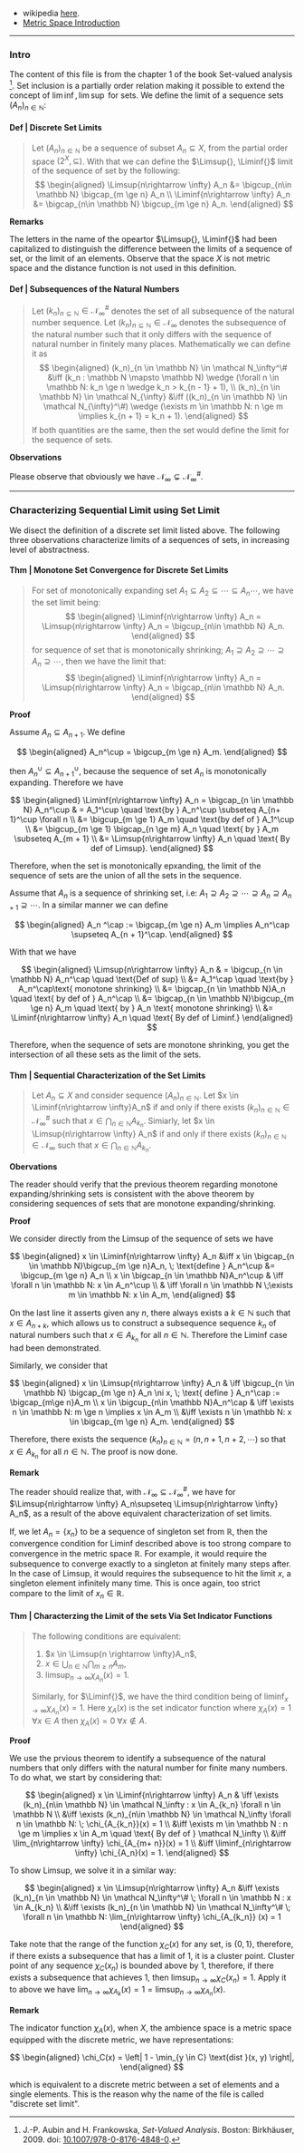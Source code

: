 - wikipedia [here](https://en.wikipedia.org/wiki/Set-theoretic_limit).
- [Metric Space Introduction](../../MATH%20601%20Functional%20Analysis,%20Measure%20Theory/Functional%20Spaces/Metric%20Space%20Introduction.md)
---
### **Intro**

The content of this file is from the chapter 1 of the book Set-valued analysis [^1]. 
Set inclusion is a partially order relation making it possible to extend the concept of $\lim\inf, \lim\sup$ for sets. We define the limit of a sequence sets $(A_n)_{n\in \mathbb N}$:

[^1]: J.-P. Aubin and H. Frankowska, _Set-Valued Analysis_. Boston: Birkhäuser, 2009. doi: [10.1007/978-0-8176-4848-0](https://doi.org/10.1007/978-0-8176-4848-0).

#### **Def | Discrete Set Limits**
> Let $(A_n)_{n \in \mathbb N}$ be a sequence of subset $A_n \subseteq X$, from the partial order space $(2^{X}, \subseteq)$. 
> With that we can define the $\Limsup{}, \Liminf{}$ limit of the sequence of set by the following: 
> $$
> \begin{aligned}
>     \Limsup{n\rightarrow \infty} 
>     A_n &= \bigcup_{n\in \mathbb N} \bigcap_{m \ge n} A_n
>     \\
>     \Liminf{n\rightarrow \infty} 
>         A_n &= \bigcap_{n\in \mathbb N} \bigcup_{m \ge n} A_n. 
> \end{aligned}
> $$


**Remarks**

The letters in the name of the opeartor $\Limsup{}, \Liminf{}$ had been capitalized to distinguish the difference between the limits of a sequence of set, or the limit of an elements. 
Observe that the space $X$ is not metric space and the distance function is not used in this definition. 



#### **Def | Subsequences of the Natural Numbers**
> Let $(k_n)_{n\subseteq \mathbb N} \in \mathcal N_\infty^\#$ denotes the set of all subsequence of the natural number sequence. 
> Let $(k_n)_{n\subseteq \mathbb N} \in \mathcal N_{\infty}$ denotes the subsequence of the natural number such that it only differs with the sequence of natural number in finitely many places. 
> Mathematically we can define it as 
> $$
> \begin{aligned}
>     (k_n)_{n \in \mathbb N} \in \mathcal N_\infty^\# &\iff 
>     (k_n : \mathbb N \mapsto \mathbb N) \wedge 
>     (\forall n \in \mathbb N:  k_n \ge n \wedge k_n > k_{n - 1} + 1), 
>     \\
>     (k_n)_{n \in \mathbb N} \in \mathcal N_{\infty} &\iff
>     ((k_n)_{n \in \mathbb N} \in \mathcal N_{\infty}^\#) 
>     \wedge 
>     (\exists m \in \mathbb N: n \ge m \implies k_{n + 1} = k_n + 1). 
> \end{aligned}
> $$
> If both quantities are the same, then the set would define the limit for the sequence of sets.

**Observations**

Please observe that obviously we have $\mathcal N_{\infty} \subsetneq \mathcal N_{\infty}^\#$. 


---
### **Characterizing Sequential Limit using Set Limit**

We disect the definition of a discrete set limit listed above. 
The following three observations characterize limits of a sequences of sets, in increasing level of abstractness. 

#### **Thm | Monotone Set Convergence for Discrete Set Limits**
> For set of monotonically expanding set $A_1 \subseteq A_2 \subseteq \cdots \subseteq A_{n}\cdots$, we have the set limit being: 
> $$
> \begin{aligned}
>     \Liminf{n\rightarrow \infty} 
>     A_n  = \Limsup{n\rightarrow \infty} A_n 
>     = 
>     \bigcup_{n\in \mathbb N} A_n. 
> \end{aligned}
> $$
> for sequence of set that is monotonically shrinking; $A_1 \supseteq A_2 \supseteq \cdots \supseteq  A_n \supseteq \cdots$, then we have the limit that: 
> $$
> \begin{aligned}
>     \Liminf{n\rightarrow \infty} 
>     A_n  = \Limsup{n\rightarrow \infty} A_n 
>     = 
>     \bigcap_{n\in \mathbb N} A_n. 
> \end{aligned}
> $$

**Proof**

Assume $A_n \subseteq A_{n + 1}$. 
We define 

$$
\begin{aligned}
    A_n^\cup = \bigcup_{m \ge n} A_m. 
\end{aligned}
$$

then $A_n^\cup \subseteq A_{n + 1}^\cup$, because the sequence of set $A_n$ is monotonically expanding. 
Therefore we have 

$$
\begin{aligned}
    \Liminf{n\rightarrow \infty} A_n = \bigcap_{n \in \mathbb N} A_n^\cup
    & = A_1^\cup \quad \text{by } A_n^\cup \subseteq A_{n+ 1}^\cup \forall n
    \\
    &= \bigcup_{m \ge 1} A_m \quad \text{by def of } A_1^\cup 
    \\
    &= \bigcup_{m \ge 1} \bigcap_{n \ge m} A_n 
    \quad \text{ by } A_m \subseteq A_{m + 1}
    \\
    &= \Limsup{n\rightarrow \infty} A_n 
    \quad \text{ By def of Limsup}. 
\end{aligned}
$$

Therefore, when the set is monotonically epxanding, the limit of the sequence of sets are the union of all the sets in the sequence. 

Assume that $A_n$ is a sequence of shrinking set, i.e: $A_1 \supseteq A_2 \supseteq \cdots \supseteq A_n \supseteq A_{n + 1}\supseteq \cdots$. 
In a similar manner we can define 

$$
\begin{aligned}
    A_n ^\cap := \bigcap_{m \ge n} A_m 
    \implies 
    A_n^\cap \supseteq A_{n + 1}^\cap. 
\end{aligned}
$$

With that we have 

$$
\begin{aligned}
    \Limsup{n\rightarrow \infty} A_n 
    & = \bigcup_{n \in \mathbb N} A_n^\cap
    \quad \text{Def of sup}
    \\
    &= A_1^\cap 
    \quad \text{by } A_n^\cap\text{ monotone shrinking}
    \\
    &= \bigcap_{n \in \mathbb N}A_n 
    \quad \text{ by def of } A_n^\cap
    \\
    &= 
    \bigcap_{n \in \mathbb N}\bigcup_{m \ge n} A_m 
    \quad \text{ by } A_n \text{ monotone shrinking}
    \\
    &= \Liminf{n\rightarrow \infty} A_n 
    \quad \text{ By def of Liminf.}
\end{aligned}
$$

Therefore, when the sequence of sets are monotone shrinking, you get the intersection of all these sets as the limit of the sets. 


#### **Thm | Sequential Characterization of the Set Limits**
> Let $A_n \subseteq X$ and consider sequence $(A_n)_{n\in \mathbb N}$. 
> Let $x \in \Liminf{n\rightarrow \infty}A_n$ if and only if there exists $(k_n)_{n \in \mathbb N} \in \mathcal N_{\infty}^\#$ such that $x \in \bigcap_{n\in \mathbb N} A_{k_n}$. 
> Simiarly, let $x \in \Limsup{n\rightarrow \infty} A_n$ if and only if there exists $(k_n)_{n \in \mathbb N} \in \mathcal N_\infty$ such that $x \in \bigcap_{n\in \mathbb N}A_{k_n}$. 

**Obervations**

The reader should verify that the previous theorem regarding monotone expanding/shrinking sets is consistent with the above theorem by considering sequences of sets that are monotone expanding/shrinking. 

**Proof**

We consider directly from the Limsup of the sequence of sets we have 

$$
\begin{aligned}
    x \in \Liminf{n\rightarrow \infty} A_n &\iff 
    x \in \bigcap_{n \in \mathbb N}\bigcup_{m \ge n}A_n, 
    \; 
    \text{define } A_n^\cup &= \bigcup_{m \ge n} A_n
    \\
    x \in \bigcap_{n \in \mathbb N}A_n^\cup 
    & \iff 
    \forall n \in \mathbb N: x \in A_n^\cup
    \\
    & \iff 
    \forall n \in \mathbb N \;\exists m \in \mathbb N: 
        x \in A_m, 
\end{aligned}
$$

On the last line it asserts given any $n$, there always exists a $k \in \mathbb N$ such that $x \in A_{n + k}$, which allows us to construct a subsequence sequence $k_n$ of natural numbers such that $x \in A_{k_n}$ for all $n \in \mathbb N$. 
Therefore the Liminf case had been demonstrated. 

Similarly, we consider that 

$$
\begin{aligned}
    x \in \Limsup{n\rightarrow \infty} A_n 
    & \iff 
    \bigcup_{n \in \mathbb N} \bigcap_{m \ge n}
    A_n \ni x, \; \text{ define } A_n^\cap := \bigcap_{m\ge n}A_m
    \\
    x \in \bigcup_{n\in \mathbb N}A_n^\cap 
    & \iff
    \exists n \in \mathbb N: m \ge n \implies x \in A_m
    \\
    &\iff 
    \exists n \in \mathbb N: x \in \bigcap_{m \ge n} A_m. 
\end{aligned}
$$

Therefore, there exists the sequence $(k_n)_{n \in \mathbb N} = (n, n + 1, n+2, \cdots)$ so that $x \in A_{k_n}$ for all $n \in \mathbb N$. 
The proof is now done. 

**Remark**

The reader should realize that, with $\mathcal N_\infty \subseteq \mathcal N_\infty^\#$, we have for $\Limsup{n\rightarrow \infty} A_n\supseteq \Limsup{n\rightarrow \infty} A_n$, as a result of the above equivalent characterization of set limits. 

If, we let $A_n = \{x_n\}$ to be a sequence of singleton set from $\mathbb R$, then the convergence condition for Liminf described above is too strong compare to convergence in the metric space $\mathbb R$. 
For example, it would require the subsequence to converge exactly to a singleton at finitely many steps after. 
In the case of Limsup, it would requires the subsequence to hit the limit $x$, a singleton element infinitely many time. 
This is once again, too strict compare to the limit of $x_n \in \mathbb R$. 


#### **Thm | Characterzing the Limit of the sets Via Set Indicator Functions**
> The following conditions are equivalent: 
> 1. $x \in \Limsup{n \rightarrow \infty}A_n$,
> 2. $x \in \bigcup_{n\in \mathbb N}\bigcap_{m \ge n} A_m$, 
> 3. $\limsup_{n\rightarrow \infty}  \chi_{A_n}(x) = 1$. 
> 
> Similarly, for $\Liminf{}$, we have the third condition being of $\liminf_{x\rightarrow \infty} \chi_{A_n}(x) = 1$. 
> Here $\chi_{A}(x)$ is the set indicator function where $\chi_{A}(x) = 1 \; \forall x \in A$ then $\chi_{A}(x) = 0 \; \forall x \not \in A$. 


**Proof**

We use the prvious theorem to identify a subsequence of the natural numbers that only differs with the natural number for finite many numbers. 
To do what, we start by considering that: 

$$
\begin{aligned}
    x \in \Liminf{n\rightarrow \infty} A_n
    & \iff 
    \exists (k_n)_{n\in \mathbb N}
    \in 
    \mathcal N_\infty : x \in A_{k_n} \forall n \in \mathbb N 
    \\
    &\iff 
    \exists (k_n)_{n\in \mathbb N}
    \in 
    \mathcal N_\infty  \forall n \in \mathbb N: \; \chi_{A_{k_n}}(x) = 1
    \\
    &\iff 
    \exists m \in \mathbb N : n \ge m \implies x \in A_m \quad \text{ By def of } \mathcal N_\infty
    \\
    &\iff 
    \lim_{n\rightarrow \infty}
    \chi_{A_{m+ n}}(x) = 1 
    \\
    &\iff 
    \liminf_{n\rightarrow \infty} \chi_{A_n}(x) = 1.
\end{aligned}
$$

To show Limsup, we solve it in a similar way: 

$$
\begin{aligned}
    x \in \Limsup{n\rightarrow \infty} A_n 
    &\iff 
    \exists (k_n)_{n \in \mathbb N} \in \mathcal N_\infty^\# \; \forall n \in \mathbb N : 
    x \in A_{k_n}
    \\
    &\iff 
    \exists (k_n)_{n \in \mathbb N} \in \mathcal N_\infty^\# 
    \; \forall n \in \mathbb N: 
    \lim_{n\rightarrow \infty} \chi_{A_{k_n}} (x) = 1
\end{aligned}
$$

Take note that the range of the function $\chi_C(x)$ for any set, is $\{0, 1\}$, therefore, if there exists a subsequence that has a limit of $1$, it is a cluster point. 
Cluster point of any sequence $\chi_C(x_n)$ is bounded above by $1$, therefore, if there exists a subsequence that achieves $1$, then $\limsup_{n\rightarrow \infty} \chi_C(x_n) = 1$. 
Apply it to above we have $\lim_{n\rightarrow \infty }\chi_{A_k}(x) = 1 = \limsup_{n\rightarrow \infty}\chi_{A_n}(x)$. 


**Remark**

The indicator function $\chi_A(x)$, when $X$, the ambience space is a metric space equipped with the discrete metric, we have representations: 

$$
\begin{aligned}
    \chi_C(x) = \left|
        1 - \min_{y \in C} \text{dist }(x, y) 
    \right|, 
\end{aligned}
$$

which is equivalent to a discrete metric between a set of elements and a single elements. 
This is the reason why the name of the file is called "discrete set limit". 